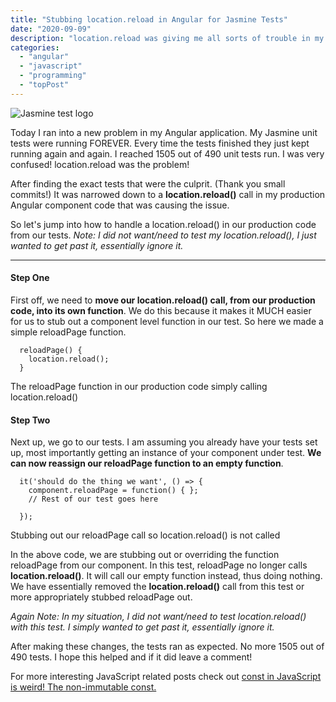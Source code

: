 ```yaml
---
title: "Stubbing location.reload in Angular for Jasmine Tests"
date: "2020-09-09"
description: "location.reload was giving me all sorts of trouble in my tests. Let's look how I fixed it."
categories: 
  - "angular"
  - "javascript"
  - "programming"
  - "topPost"
---
```


![Jasmine test logo](/images/forPosts/jasmine-1024x1020.png)

Today I ran into a new problem in my Angular application. My Jasmine unit tests were running FOREVER. Every time the tests finished they just kept running again and again. I reached 1505 out of 490 unit tests run. I was very confused! location.reload was the problem!

After finding the exact tests that were the culprit. (Thank you small commits!) It was narrowed down to a **location.reload()** call in my production Angular component code that was causing the issue.

So let's jump into how to handle a location.reload() in our production code from our tests. _Note: I did not want/need to test my location.reload(), I just wanted to get past it, essentially ignore it._

* * *

#### Step One

First off, we need to **move our location.reload() call, from our production code, into its own function**. We do this because it makes it MUCH easier for us to stub out a component level function in our test. So here we made a simple reloadPage function.

```
  reloadPage() {
    location.reload();
  }
```

The reloadPage function in our production code simply calling location.reload()

#### **Step Two**

Next up, we go to our tests. I am assuming you already have your tests set up, most importantly getting an instance of your component under test. **We can now reassign our reloadPage function to an empty function**.

```
  it('should do the thing we want', () => {
    component.reloadPage = function() { };
    // Rest of our test goes here
    
  });
```

Stubbing out our reloadPage call so location.reload() is not called

In the above code, we are stubbing out or overriding the function reloadPage from our component. In this test, reloadPage no longer calls **location.reload()**. It will call our empty function instead, thus doing nothing. We have essentially removed the **location.reload()** call from this test or more appropriately stubbed reloadPage out.

_Again Note: In my situation, I did not want/need to test location.reload() with this test. I simply wanted to get past it, essentially ignore it._

After making these changes, the tests ran as expected. No more 1505 out of 490 tests. I hope this helped and if it did leave a comment!

For more interesting JavaScript related posts check out [const in JavaScript is weird! The non-immutable const.](https://www.thetombomb.com/2020/08/21/const-in-javascript-is-weird-the-non-immutable-const/)
